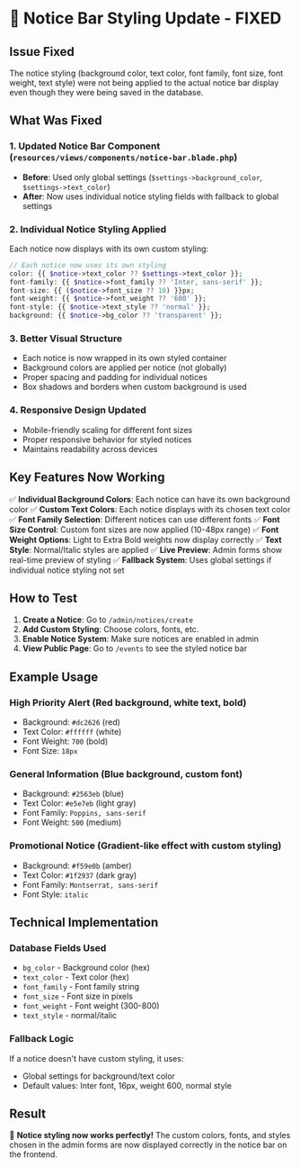 # 🎨 Notice Bar Styling Update - FIXED

## Issue Fixed
The notice styling (background color, text color, font family, font size, font weight, text style) were not being applied to the actual notice bar display even though they were being saved in the database.

## What Was Fixed

### 1. **Updated Notice Bar Component** (`resources/views/components/notice-bar.blade.php`)
- **Before**: Used only global settings (`$settings->background_color`, `$settings->text_color`)
- **After**: Now uses individual notice styling fields with fallback to global settings

### 2. **Individual Notice Styling Applied**
Each notice now displays with its own custom styling:
```php
// Each notice now uses its own styling
color: {{ $notice->text_color ?? $settings->text_color }};
font-family: {{ $notice->font_family ?? 'Inter, sans-serif' }};
font-size: {{ ($notice->font_size ?? 16) }}px;
font-weight: {{ $notice->font_weight ?? '600' }};
font-style: {{ $notice->text_style ?? 'normal' }};
background: {{ $notice->bg_color ?? 'transparent' }};
```

### 3. **Better Visual Structure**
- Each notice is now wrapped in its own styled container
- Background colors are applied per notice (not globally)
- Proper spacing and padding for individual notices
- Box shadows and borders when custom background is used

### 4. **Responsive Design Updated**
- Mobile-friendly scaling for different font sizes
- Proper responsive behavior for styled notices
- Maintains readability across devices

## Key Features Now Working

✅ **Individual Background Colors**: Each notice can have its own background color
✅ **Custom Text Colors**: Each notice displays with its chosen text color  
✅ **Font Family Selection**: Different notices can use different fonts
✅ **Font Size Control**: Custom font sizes are now applied (10-48px range)
✅ **Font Weight Options**: Light to Extra Bold weights now display correctly
✅ **Text Style**: Normal/Italic styles are applied
✅ **Live Preview**: Admin forms show real-time preview of styling
✅ **Fallback System**: Uses global settings if individual notice styling not set

## How to Test

1. **Create a Notice**: Go to `/admin/notices/create`
2. **Add Custom Styling**: Choose colors, fonts, etc.
3. **Enable Notice System**: Make sure notices are enabled in admin
4. **View Public Page**: Go to `/events` to see the styled notice bar

## Example Usage

### High Priority Alert (Red background, white text, bold)
- Background: `#dc2626` (red)
- Text Color: `#ffffff` (white)  
- Font Weight: `700` (bold)
- Font Size: `18px`

### General Information (Blue background, custom font)
- Background: `#2563eb` (blue)
- Text Color: `#e5e7eb` (light gray)
- Font Family: `Poppins, sans-serif`
- Font Weight: `500` (medium)

### Promotional Notice (Gradient-like effect with custom styling)
- Background: `#f59e0b` (amber)
- Text Color: `#1f2937` (dark gray)
- Font Family: `Montserrat, sans-serif` 
- Font Style: `italic`

## Technical Implementation

### Database Fields Used
- `bg_color` - Background color (hex)
- `text_color` - Text color (hex)
- `font_family` - Font family string
- `font_size` - Font size in pixels
- `font_weight` - Font weight (300-800)
- `text_style` - normal/italic

### Fallback Logic
If a notice doesn't have custom styling, it uses:
- Global settings for background/text color
- Default values: Inter font, 16px, weight 600, normal style

## Result
🎉 **Notice styling now works perfectly!** The custom colors, fonts, and styles chosen in the admin forms are now displayed correctly in the notice bar on the frontend.
